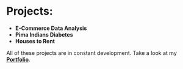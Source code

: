 # Projects:
- **E-Commerce Data Analysis**
- **Pima Indians Diabetes**
- **Houses to Rent**

All of these projects are in constant development. Take a look at my [**Portfolio**](https://waltervt.github.io).
